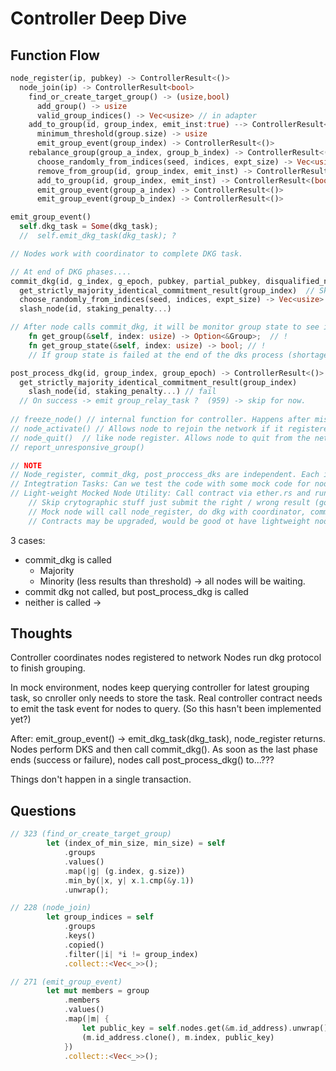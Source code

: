 # Controller Deep Dive

## Function Flow

``` rust
node_register(ip, pubkey) -> ControllerResult<()>  
  node_join(ip) -> ControllerResult<bool>
    find_or_create_target_group() -> (usize,bool)
      add_group() -> usize
      valid_group_indices() -> Vec<usize> // in adapter
    add_to_group(id, group_index, emit_inst:true) --> ControllerResult<()>:
      minimum_threshold(group.size) -> usize
      emit_group_event(group_index) -> ControllerResult<()>
    rebalance_group(group_a_index, group_b_index) -> ControllerResult<(bool)>
      choose_randomly_from_indices(seed, indices, expt_size) -> Vec<usize>
      remove_from_group(id, group_index, emit_inst) -> ControllerResult<(bool)>
      add_to_group(id, group_index, emit_inst) -> ControllerResult<(bool)>
      emit_group_event(group_a_index) -> ControllerResult<()>
      emit_group_event(group_b_index) -> ControllerResult<()>

emit_group_event()
  self.dkg_task = Some(dkg_task);
  //  self.emit_dkg_task(dkg_task); ? 

// Nodes work with coordinator to complete DKG task.

// At end of DKG phases....
commit_dkg(id, g_index, g_epoch, pubkey, partial_pubkey, disqualified_nodes) // nodes commit on dkg SUCCESS
  get_strictly_majority_identical_commitment_result(group_index)  // Skip detailed implementation for now, ask mocked node to send some identical values. 
  choose_randomly_from_indices(seed, indices, expt_size) -> Vec<usize>
  slash_node(id, staking_penalty...)

// After node calls commit_dkg, it will be monitor group state to see if DKG was succesful (via view functions on adapter 123 / 125)
    fn get_group(&self, index: usize) -> Option<&Group>;  // ! 
    fn get_group_state(&self, index: usize) -> bool; // !
    // If group state is failed at the end of the dks process (shortage of identical results), then node should call post_proccess_dkg

post_process_dkg(id, group_index, group_epoch) -> ControllerResult<()> //nodes call this on FAIL (does not mean node was dishonest, could have just failed DKG due to other nodes)
  get_strictly_majority_identical_commitment_result(group_index)
    slash_node(id, staking_penalty...) // fail
  // On success -> emit group_relay_task ?  (959) -> skip for now.
  
// freeze_node() // internal function for controller. Happens after misbehavior, related to slashnode. 
// node_activate() // Allows node to rejoin the network if it registered before and called node_quit() / of if it was slashed 
// node_quit()  // like node register. Allows node to quit from the network.
// report_unresponsive_group() 

// NOTE
// Node_register, commit_dkg, post_proccess_dks are independent. Each is called in a separate transaction. 
// Integtration Tasks: Can we test the code with some mock code for node behavior?
// Light-weight Mocked Node Utility: Call contract via ether.rs and run against anvil. 
    // Skip crytographic stuff just submit the right / wrong result (goal is to test the management proccess)
    // Mock node will call node_register, do dkg with coordinator, commit_dkg, post_proccess_dks
    // Contracts may be upgraded, would be good ot have lightweight node mock framework

```

3 cases:

- commit_dkg is called
  - Majority
  - Minority (less results than threshold) -> all nodes will be waiting.
- commit dkg not called, but post_process_dkg is called
- neither is called -> 

## Thoughts

Controller coordinates nodes registered to network
Nodes run dkg protocol to finish grouping.

In mock environment, nodes keep querying controller for latest grouping task, so cnroller only needs to store the task. Real controller contract needs to emit the task event for nodes to query. (So this hasn't been implemented yet?)

After: emit_group_event() -> emit_dkg_task(dkg_task), node_register returns. 
Nodes perform DKS and then call commit_dkg(). 
As soon as the last phase ends (success or failure), nodes call post_process_dkg() to...???

Things don't happen in a single transaction.


## Questions

``` rust
// 323 (find_or_create_target_group)
        let (index_of_min_size, min_size) = self
            .groups
            .values()
            .map(|g| (g.index, g.size))
            .min_by(|x, y| x.1.cmp(&y.1))
            .unwrap();

// 228 (node_join)
        let group_indices = self
            .groups
            .keys()
            .copied()
            .filter(|i| *i != group_index)
            .collect::<Vec<_>>();

// 271 (emit_group_event)
        let mut members = group
            .members
            .values()
            .map(|m| {
                let public_key = self.nodes.get(&m.id_address).unwrap().id_public_key.clone();
                (m.id_address.clone(), m.index, public_key)
            })
            .collect::<Vec<_>>();

```